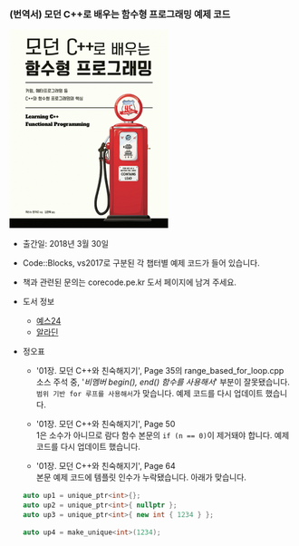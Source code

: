 
### (번역서) 모던 C++로 배우는 함수형 프로그래밍 예제 코드

![](/cover.jpg)

* 출간일: 2018년 3월 30일
* Code::Blocks, vs2017로 구분된 각 챕터별 예제 코드가 들어 있습니다.
* 책과 관련된 문의는 corecode.pe.kr 도서 페이지에 남겨 주세요.
* 도서 정보
	* [예스24](http://www.yes24.com/24/goods/59384637)
	* [알라딘](http://www.aladin.co.kr/shop/wproduct.aspx?ItemId=138158223)
	
* 정오표

	- '01장. 모던 C++와 친숙해지기', Page 35의 range_based_for_loop.cpp    
	 소스 주석 중, '*비멤버 begin(), end() 함수를 사용해서*' 부분이 잘못됐습니다.  
	 `범위 기반 for 루프를 사용해서`가 맞습니다. 예제 코드를 다시 업데이트 했습니다.  

	- '01장. 모던 C++와 친숙해지기', Page 50  
 	 1은 소수가 아니므로 람다 함수 본문의 `if (n == 0)`이 제거돼야 합니다. 예제 코드를 다시 업데이트 했습니다.  


	- '01장. 모던 C++와 친숙해지기', Page 64  
 	 본문 예제 코드에 템플릿 인수가 누락됐습니다. 아래가 맞습니다.
	 
	 ```C++
	 auto up1 = unique_ptr<int>{};
	 auto up2 = unique_ptr<int>{ nullptr };
	 auto up3 = unique_ptr<int>{ new int { 1234 } };
	 ```
	
	 ```C++
	 auto up4 = make_unique<int>(1234);
	 ```
